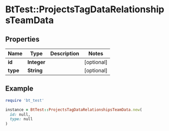 # BtTest::ProjectsTagDataRelationshipsTeamData

## Properties

| Name | Type | Description | Notes |
| ---- | ---- | ----------- | ----- |
| **id** | **Integer** |  | [optional] |
| **type** | **String** |  | [optional] |

## Example

```ruby
require 'bt_test'

instance = BtTest::ProjectsTagDataRelationshipsTeamData.new(
  id: null,
  type: null
)
```

